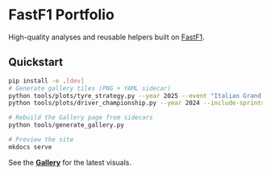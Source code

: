 ﻿# FastF1 Portfolio

High-quality analyses and reusable helpers built on [FastF1](https://docs.fastf1.dev/).

## Quickstart

```bash
pip install -e .[dev]
# Generate gallery tiles (PNG + YAML sidecar)
python tools/plots/tyre_strategy.py --year 2025 --event "Italian Grand Prix" --cache .fastf1-cache
python tools/plots/driver_championship.py --year 2024 --include-sprints --cache .fastf1-cache

# Rebuild the Gallery page from sidecars
python tools/generate_gallery.py

# Preview the site
mkdocs serve
```

See the **[Gallery](gallery.md)** for the latest visuals.